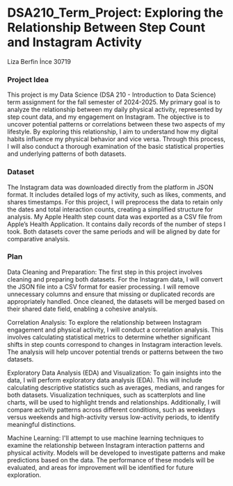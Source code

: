 # DSA210_Term_Project: Exploring the Relationship Between Step Count and Instagram Activity

Liza Berfin İnce
30719

### Project Idea
This project is my Data Science (DSA 210 - Introduction to Data Science) term assignment for the fall semester of 2024-2025. My primary goal is to analyze the relationship between my daily physical activity, represented by step count data, and my engagement on Instagram. The objective is to uncover potential patterns or correlations between these two aspects of my lifestyle. By exploring this relationship, I aim to understand how my digital habits influence my physical behavior and vice versa. Through this process, I will also conduct a thorough examination of the basic statistical properties and underlying patterns of both datasets.

### Dataset
The Instagram data was downloaded directly from the platform in JSON format. It includes detailed logs of my activity, such as likes, comments, and shares timestamps. For this project, I will preprocess the data to retain only the dates and total interaction counts, creating a simplified structure for analysis. My Apple Health step count data was exported as a CSV file from Apple’s Health Application. It contains daily records of the number of steps I took. Both datasets cover the same periods and will be aligned by date for comparative analysis.

### Plan
Data Cleaning and Preparation:
The first step in this project involves cleaning and preparing both datasets. For the Instagram data, I will convert the JSON file into a CSV format for easier processing. I will remove unnecessary columns and ensure that missing or duplicated records are appropriately handled. Once cleaned, the datasets will be merged based on their shared date field, enabling a cohesive analysis.

Correlation Analysis:
To explore the relationship between Instagram engagement and physical activity, I will conduct a correlation analysis. This involves calculating statistical metrics to determine whether significant shifts in step counts correspond to changes in Instagram interaction levels. The analysis will help uncover potential trends or patterns between the two datasets.

Exploratory Data Analysis (EDA) and Visualization:
To gain insights into the data, I will perform exploratory data analysis (EDA). This will include calculating descriptive statistics such as averages, medians, and ranges for both datasets. Visualization techniques, such as scatterplots and line charts, will be used to highlight trends and relationships. Additionally, I will compare activity patterns across different conditions, such as weekdays versus weekends and high-activity versus low-activity periods, to identify meaningful distinctions.

Machine Learning:
I'll attempt to use machine learning techniques to examine the relationship between Instagram interaction patterns and physical activity. Models will be developed to investigate patterns and make predictions based on the data. The performance of these models will be evaluated, and areas for improvement will be identified for future exploration.

